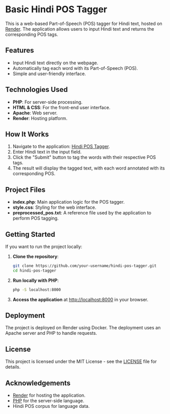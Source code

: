 # Basic Hindi POS Tagger

This is a web-based Part-of-Speech (POS) tagger for Hindi text, hosted on [Render](https://hindi-pos-tagger.onrender.com). The application allows users to input Hindi text and returns the corresponding POS tags.

## Features

- Input Hindi text directly on the webpage.
- Automatically tag each word with its Part-of-Speech (POS).
- Simple and user-friendly interface.
  
## Technologies Used

- **PHP**: For server-side processing.
- **HTML & CSS**: For the front-end user interface.
- **Apache**: Web server.
- **Render**: Hosting platform.

## How It Works

1. Navigate to the application: [Hindi POS Tagger](https://hindi-pos-tagger-lnfs.onrender.com/).
2. Enter Hindi text in the input field.
3. Click the "Submit" button to tag the words with their respective POS tags.
4. The result will display the tagged text, with each word annotated with its corresponding POS.

## Project Files

- **index.php**: Main application logic for the POS tagger.
- **style.css**: Styling for the web interface.
- **preprocessed_pos.txt**: A reference file used by the application to perform POS tagging.

## Getting Started

If you want to run the project locally:

1. **Clone the repository**:
    ```bash
    git clone https://github.com/your-username/hindi-pos-tagger.git
    cd hindi-pos-tagger
    ```

2. **Run locally with PHP**:
    ```bash
    php -S localhost:8000
    ```

3. **Access the application** at [http://localhost:8000](http://localhost:8000) in your browser.

## Deployment

The project is deployed on Render using Docker. The deployment uses an Apache server and PHP to handle requests.

## License

This project is licensed under the MIT License - see the [LICENSE](LICENSE) file for details.

## Acknowledgements

- [Render](https://render.com) for hosting the application.
- [PHP](https://www.php.net/) for the server-side language.
- Hindi POS corpus for language data.

